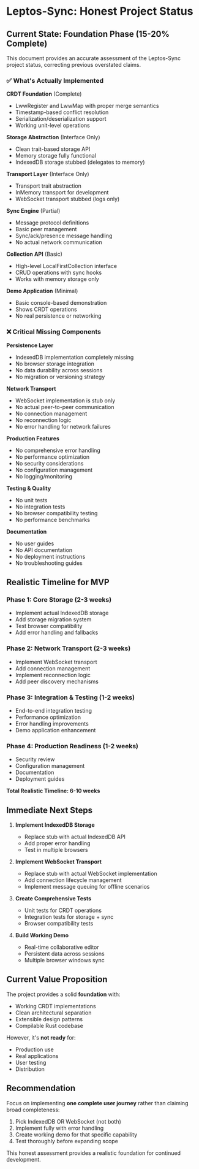 # Leptos-Sync: Honest Project Status

## Current State: Foundation Phase (15-20% Complete)

This document provides an accurate assessment of the Leptos-Sync project status, correcting previous overstated claims.

### ✅ What's Actually Implemented

**CRDT Foundation** (Complete)
- LwwRegister and LwwMap with proper merge semantics
- Timestamp-based conflict resolution
- Serialization/deserialization support
- Working unit-level operations

**Storage Abstraction** (Interface Only)
- Clean trait-based storage API
- Memory storage fully functional
- IndexedDB storage stubbed (delegates to memory)

**Transport Layer** (Interface Only)  
- Transport trait abstraction
- InMemory transport for development
- WebSocket transport stubbed (logs only)

**Sync Engine** (Partial)
- Message protocol definitions
- Basic peer management
- Sync/ack/presence message handling
- No actual network communication

**Collection API** (Basic)
- High-level LocalFirstCollection interface
- CRUD operations with sync hooks
- Works with memory storage only

**Demo Application** (Minimal)
- Basic console-based demonstration
- Shows CRDT operations
- No real persistence or networking

### ❌ Critical Missing Components

**Persistence Layer**
- IndexedDB implementation completely missing
- No browser storage integration
- No data durability across sessions
- No migration or versioning strategy

**Network Transport**
- WebSocket implementation is stub only
- No actual peer-to-peer communication
- No connection management
- No reconnection logic
- No error handling for network failures

**Production Features**
- No comprehensive error handling
- No performance optimization
- No security considerations
- No configuration management
- No logging/monitoring

**Testing & Quality**
- No unit tests
- No integration tests
- No browser compatibility testing
- No performance benchmarks

**Documentation**
- No user guides
- No API documentation
- No deployment instructions
- No troubleshooting guides

## Realistic Timeline for MVP

### Phase 1: Core Storage (2-3 weeks)
- Implement actual IndexedDB storage
- Add storage migration system
- Test browser compatibility
- Add error handling and fallbacks

### Phase 2: Network Transport (2-3 weeks)  
- Implement WebSocket transport
- Add connection management
- Implement reconnection logic
- Add peer discovery mechanisms

### Phase 3: Integration & Testing (1-2 weeks)
- End-to-end integration testing
- Performance optimization
- Error handling improvements
- Demo application enhancement

### Phase 4: Production Readiness (1-2 weeks)
- Security review
- Configuration management
- Documentation
- Deployment guides

**Total Realistic Timeline: 6-10 weeks**

## Immediate Next Steps

1. **Implement IndexedDB Storage**
   - Replace stub with actual IndexedDB API
   - Add proper error handling
   - Test in multiple browsers

2. **Implement WebSocket Transport**
   - Replace stub with actual WebSocket implementation
   - Add connection lifecycle management
   - Implement message queuing for offline scenarios

3. **Create Comprehensive Tests**
   - Unit tests for CRDT operations
   - Integration tests for storage + sync
   - Browser compatibility tests

4. **Build Working Demo**
   - Real-time collaborative editor
   - Persistent data across sessions
   - Multiple browser windows sync

## Current Value Proposition

The project provides a solid **foundation** with:
- Working CRDT implementations
- Clean architectural separation
- Extensible design patterns
- Compilable Rust codebase

However, it's **not ready** for:
- Production use
- Real applications  
- User testing
- Distribution

## Recommendation

Focus on implementing **one complete user journey** rather than claiming broad completeness:
1. Pick IndexedDB OR WebSocket (not both)
2. Implement fully with error handling
3. Create working demo for that specific capability
4. Test thoroughly before expanding scope

This honest assessment provides a realistic foundation for continued development.